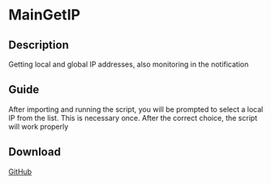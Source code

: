 # MainGetIP
## Description
Getting local and global IP addresses, also monitoring in the notification
## Guide
After importing and running the script, you will be prompted to select a local IP from the list. This is necessary once. After the correct choice, the script will work properly
## Download
[GitHub](https://github.com/MainPlay-YT/MainScripts-Automate/raw/main/GetIP/Releases/!Latest/MainGetIP.flo)